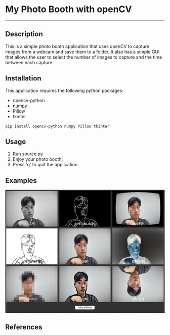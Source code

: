 # My Photo Booth with openCV

--- 

## Description

This is a simple photo booth application that uses openCV to capture images from a webcam and save them to a folder. It also has a simple GUI that allows the user to select the number of images to capture and the time between each capture.

## Installation

This application requires the following python packages:

* opencv-python
* numpy
* Pillow
* tkinter

```angular2html
pip install opencv-python numpy Pillow tkinter
```

## Usage

1. Run source.py
2. Enjoy your photo booth!
3. Press 'q' to quit the application

## Examples
![예시](./screenshot.png)

## References


